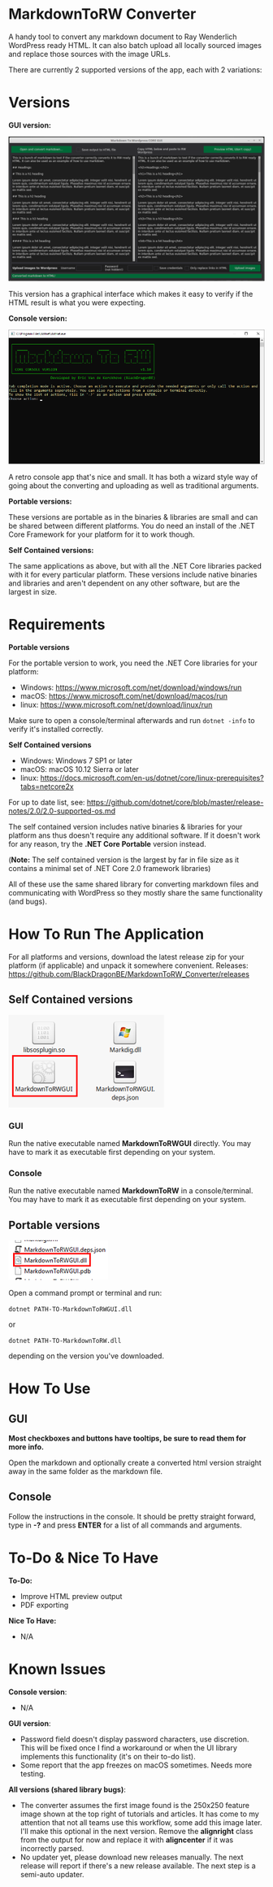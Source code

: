 # MarkdownToRW Converter

A handy tool to convert any markdown document to Ray Wenderlich WordPress ready HTML.
It can also batch upload all locally sourced images and replace those sources with the image URLs.

There are currently 2 supported versions of the app, each with 2 variations:

# Versions

**GUI version:**

![](READMEImages/CoreGUI.png)

This version has a graphical interface which makes it easy to verify if the HTML result is what you were expecting.

**Console version:**

![](READMEImages/CoreConsole.png)

A retro console app that's nice and small. It has both a wizard style way of going about the converting and uploading as well as traditional arguments.

**Portable versions:**

These versions are portable as in the binaries & libraries are small and can be shared between different platforms. You do need an install of the .NET Core Framework for your platform for it to work though.

**Self Contained versions:**

The same applications as above, but with all the .NET Core libraries packed with it for every particular platform. These versions include native binaries and libraries and aren't dependent on any other software, but are the largest in size.

# Requirements

**Portable versions**

For the portable version to work, you need the .NET Core libraries for your platform:

- Windows: https://www.microsoft.com/net/download/windows/run
- macOS: https://www.microsoft.com/net/download/macos/run
- linux: https://www.microsoft.com/net/download/linux/run

Make sure to open a console/terminal afterwards and run `dotnet -info` to verify it's installed correctly.

**Self Contained versions**

- Windows: Windows 7 SP1 or later
- macOS: macOS 10.12 Sierra or later
- linux: https://docs.microsoft.com/en-us/dotnet/core/linux-prerequisites?tabs=netcore2x

For up to date list, see: https://github.com/dotnet/core/blob/master/release-notes/2.0/2.0-supported-os.md

The self contained version includes native binaries & libraries for your platform ans thus doesn't require any additional software.
If it doesn't work for any reason, try the **.NET Core Portable** version instead.

(**Note:** The self contained version is the largest by far in file size as it contains a minimal set of .NET Core 2.0 framework libraries)

All of these use the same shared library for converting markdown files and communicating with WordPress so they mostly share the same functionality (and bugs).

# How To Run The Application

For all platforms and versions, download the latest release zip for your platform (if applicable) and unpack it somewhere convenient.
Releases: https://github.com/BlackDragonBE/MarkdownToRW_Converter/releases

## Self Contained versions

![](READMEImages/SelfContainedLinux.png)

### GUI

Run the native executable named **MarkdownToRWGUI** directly. You may have to mark it as executable first depending on your system.

### Console

Run the native executable named **MarkdownToRW**  in a console/terminal. You may have to mark it as executable first depending on your system.

## Portable versions

![](READMEImages/PortableWindows.png)

Open a command prompt or terminal and run:

`dotnet PATH-TO-MarkdownToRWGUI.dll`

or

`dotnet PATH-TO-MarkdownToRW.dll`

depending on the version you've downloaded.

# How To Use

## GUI

**Most checkboxes and buttons have tooltips, be sure to read them for more info.**

Open the markdown and optionally create a converted html version straight away in the same folder as the markdown file. 


## Console

Follow the instructions in the console. It should be pretty straight forward, type in **-?** and press **ENTER** for a list of all commands and arguments.

# To-Do & Nice To Have

**To-Do:**

- Improve HTML preview output
- PDF exporting

**Nice To Have:**

- N/A

# Known Issues

**Console version**:

- N/A

**GUI version**:

- Password field doesn't display password characters, use discretion. This will be fixed once I find a workaround or when the UI library implements this functionality (it's on their to-do list).
- Some report that the app freezes on macOS sometimes. Needs more testing.

**All versions (shared library bugs)**:

- The converter assumes the first image found is the 250x250 feature image shown at the top right of tutorials and articles. It has come to my attention that not all teams use this workflow, some add this image later. I'll make this optional in the next version. Remove the **alignright** class from the output for now and replace it with **aligncenter** if it was incorrectly parsed.
- No updater yet, please download new releases manually. The next release will report if there's a new release available. The next step is a semi-auto updater.
